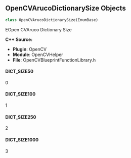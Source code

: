 ## OpenCVArucoDictionarySize Objects

```python
class OpenCVArucoDictionarySize(EnumBase)
```

EOpen CVAruco Dictionary Size

**C++ Source:**

- **Plugin**: OpenCV
- **Module**: OpenCVHelper
- **File**: OpenCVBlueprintFunctionLibrary.h

<a id="unreal.OpenCVArucoDictionarySize.DICT_SIZE50"></a>

#### DICT_SIZE50

0

<a id="unreal.OpenCVArucoDictionarySize.DICT_SIZE100"></a>

#### DICT_SIZE100

1

<a id="unreal.OpenCVArucoDictionarySize.DICT_SIZE250"></a>

#### DICT_SIZE250

2

<a id="unreal.OpenCVArucoDictionarySize.DICT_SIZE1000"></a>

#### DICT_SIZE1000

3

<a id="unreal.ArucoDictionary"></a>
